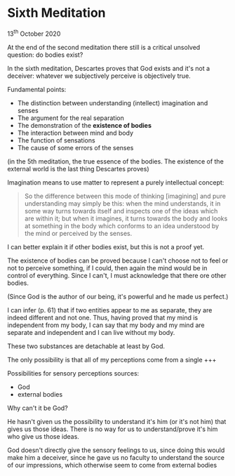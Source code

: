 ---
---

# Sixth Meditation

<p class="date">13<sup>th</sup> October 2020</p>

At the end of the second meditation there still is a critical unsolved question: do bodies exist?

In the sixth meditation, Descartes proves that God exists and it's not a deceiver: whatever we subjectively perceive is objectively true.

Fundamental points:
- The distinction between understanding (intellect) imagination and senses
- The argument for the real separation
- The demonstration of the **existence of bodies**
- The interaction between mind and body
- The function of sensations
- The cause of some errors of the senses

(in the 5th meditation, the true essence of the bodies. The existence of the external world is the last thing Descartes proves)

 Imagination means to use matter to represent a purely intellectual concept:
 
 > So the difference between this mode of thinking \[imagining\] and pure understanding may simply be this: when the mind understands, it in some way turns towards itself and inspects one of the ideas which are within it; but when it imagines, it turns towards the body and looks at something in the body which conforms to an idea understood by the mind or perceived by the senses.
 
 I can better explain it if other bodies exist, but this is not a proof yet.
 
 The existence of bodies can be proved because I can't choose not to feel or not to perceive something, if I could, then again the mind would be in control of everything. Since I can't, I must acknowledge that there ore other bodies.
 
 (Since God is the author of our being, it's powerful and he made us perfect.)
 
 I can infer (p. 61) that if two entities appear to me as separate, they are indeed different and not one. Thus, having proved that my mind is independent from my body, I can say that my body and my mind are separate and independent and I can live without my body.
 
 These two substances are detachable at least by God.
 
 The only possibility is that all of my perceptions come from a single +++
 
 Possibilities for sensory perceptions sources:
 
 - God
 - external bodies

Why can't it be God?

He hasn't given us the possibility to understand it's him (or it's not him) that gives us those ideas. There is no way for us to understand/prove it's him who give us those ideas.
 
 God doesn't directly give the sensory feelings to us, since doing this would make him a deceiver, since he gave us no faculty to understand the source of our impressions, which otherwise seem to come from external bodies